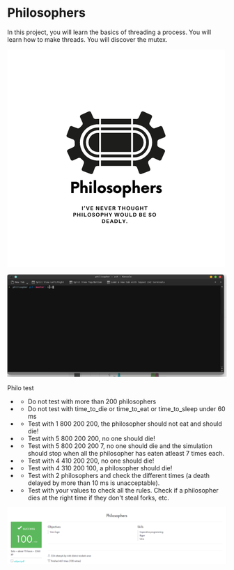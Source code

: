# Philosophers

In this project, you will learn the basics of threading a process. You will learn how to make threads. You will discover the mutex.



![Image alt](https://github.com/Sviridovamd/Philosophers/blob/master/Philo_logo.png)

![Alt Text](https://github.com/Sviridovamd/Philosophers/blob/master/philo_work.gif)

Philo test
- - Do not test with more than 200 philosophers
- - Do not test with time_to_die or time_to_eat or time_to_sleep under 60 ms
- - Test with 1 800 200 200, the philosopher should not eat and should die!
- - Test with 5 800 200 200, no one should die!
- - Test with 5 800 200 200 7, no one should die and the simulation should stop when all the philosopher has eaten atleast 7 times each.
- - Test with 4 410 200 200, no one should die!
- - Test with 4 310 200 100, a philosopher should die!
- - Test with 2 philosophers and check the different times (a death delayed by more than 10 ms is unacceptable).
- - Test with your values to check all the rules. Check if a philosopher dies at the right time if they don't steal forks, etc.

![Image alt](https://github.com/Sviridovamd/Philosophers/blob/master/philo.png)
